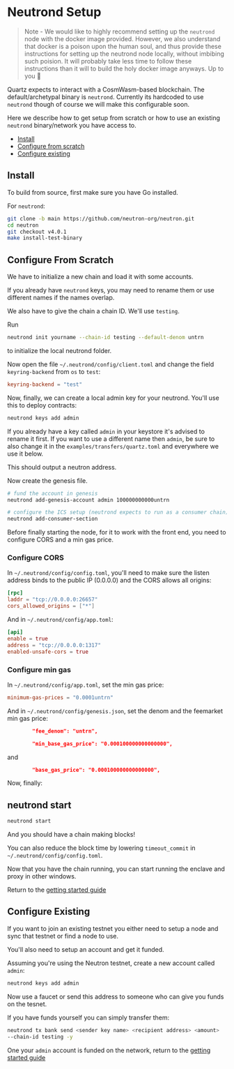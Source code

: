 # Neutrond Setup

> Note - We would like to highly recommend setting up the `neutrond` node with the docker image provided. However, we also understand that docker is a poison upon the human soul, and thus provide these instructions for setting up the neutrond node locally, without imbibing such poision. It will probably take less time to follow these instructions than it will to build the holy docker image anyways. Up to you 🫡 

Quartz expects to interact with a CosmWasm-based blockchain. 
The default/archetypal binary is `neutrond`. Currently its hardcoded to use
`neutrond` though of course we will make this configurable soon.

Here we describe how to get setup from scratch or how to use an existing `neutrond`
binary/network you have access to.

- [Install](#install)
- [Configure from scratch](#configure-from-scratch)
- [Configure existing](#configure-existing)

## Install

To build from source, first make sure you have Go installed.

For `neutrond`:

```bash
git clone -b main https://github.com/neutron-org/neutron.git
cd neutron
git checkout v4.0.1
make install-test-binary
```

## Configure From Scratch

We have to initialize a new chain and load it with some accounts.

If you already have `neutrond` keys, you may need to rename them or use
different names if the names overlap.

We also have to give the chain a chain ID. We'll use `testing`.

Run 

```bash
neutrond init yourname --chain-id testing --default-denom untrn
```

to initialize the local neutrond folder.

Now open the file `~/.neutrond/config/client.toml` and change the field
`keyring-backend` from `os` to `test`:

```toml 
keyring-backend = "test" 
```

Now, finally, we can create a local admin key for your neutrond. You'll use this to
deploy contracts:

```bash 
neutrond keys add admin 
```

If you already have a key called `admin` in your keystore it's advised to rename it first.
If you want to use a different name then `admin`, be sure to also change it in
the `examples/transfers/quartz.toml` and everywhere we use it below.

This should output a neutron address. 

Now create the genesis file.

```bash 
# fund the account in genesis 
neutrond add-genesis-account admin 100000000000untrn

# configure the ICS setup (neutrond expects to run as a consumer chain)
neutrond add-consumer-section
```

Before finally starting the node, for it to work with the front end, you need to
configure CORS and a min gas price.

### Configure CORS

In `~/.neutrond/config/config.toml`, you'll need to make sure the listen address
binds to the public IP (0.0.0.0) and the CORS allows all origins:

```toml 
[rpc] 
laddr = "tcp://0.0.0.0:26657" 
cors_allowed_origins = ["*"] 
```

And in `~/.neutrond/config/app.toml`:

```toml 
[api] 
enable = true 
address = "tcp://0.0.0.0:1317" 
enabled-unsafe-cors = true 
```

### Configure min gas

In `~/.neutrond/config/app.toml`, set the min gas price:

```toml
minimum-gas-prices = "0.0001untrn"
```

And in `~/.neutrond/config/genesis.json`, set the denom and the feemarket min gas price:

```json
        "fee_denom": "untrn", 
```

```json
        "min_base_gas_price": "0.000100000000000000",
```

and 

```json
        "base_gas_price": "0.000100000000000000",
```

Now, finally:

## neutrond start

```bash 
neutrond start 
```

And you should have a chain making blocks!

You can also reduce the block time by lowering `timeout_commit` in
`~/.neutrond/config/config.toml`.

Now that you have the chain running, you can start running the enclave and proxy
in other windows.

Return to the [getting started guide](/docs/getting_started.md#installation)

## Configure Existing

If you want to join an existing testnet you either need to setup a node and 
sync that testnet or find a node to use.

You'll also need to setup an account and get it funded.

Assuming you're using the Neutron testnet, create a new account called `admin`:

```bash
neutrond keys add admin
```

Now use a faucet or send this address to someone who can give you funds on the tesnet. 

If you have funds yourself you can simply transfer them:

```bash 
neutrond tx bank send <sender key name> <recipient address> <amount>
--chain-id testing -y 
```

One your `admin` account is funded on the network, return to the [getting started guide](/docs/getting_started.md#installation)
